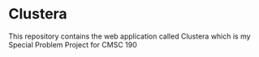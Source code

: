 # Clustera
This repository contains the web application called Clustera which is my Special Problem Project for CMSC 190

